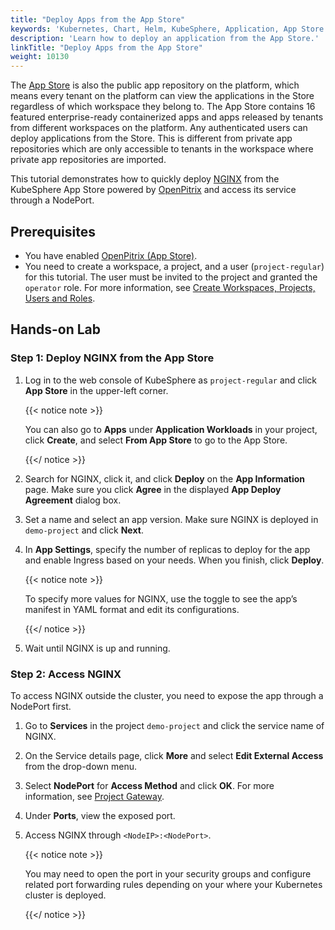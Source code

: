 ```yaml
---
title: "Deploy Apps from the App Store"
keywords: 'Kubernetes, Chart, Helm, KubeSphere, Application, App Store'
description: 'Learn how to deploy an application from the App Store.'
linkTitle: "Deploy Apps from the App Store"
weight: 10130
---
```


The [App Store](../../../application-store/) is also the public app repository on the platform, which means every tenant on the platform can view the applications in the Store regardless of which workspace they belong to. The App Store contains 16 featured enterprise-ready containerized apps and apps released by tenants from different workspaces on the platform. Any authenticated users can deploy applications from the Store. This is different from private app repositories which are only accessible to tenants in the workspace where private app repositories are imported.

This tutorial demonstrates how to quickly deploy [NGINX](https://www.nginx.com/) from the KubeSphere App Store powered by [OpenPitrix](https://github.com/openpitrix/openpitrix) and access its service through a NodePort.

## Prerequisites

- You have enabled [OpenPitrix (App Store)](../../../pluggable-components/app-store/).
- You need to create a workspace, a project, and a user (`project-regular`) for this tutorial. The user must be invited to the project and granted the `operator` role. For more information, see [Create Workspaces, Projects, Users and Roles](../../../quick-start/create-workspace-and-project/).

## Hands-on Lab

### Step 1: Deploy NGINX from the App Store

1. Log in to the web console of KubeSphere as `project-regular` and click **App Store** in the upper-left corner.

   {{< notice note >}}

   You can also go to **Apps** under **Application Workloads** in your project, click **Create**, and select **From App Store** to go to the App Store.

   {{</ notice >}} 

2. Search for NGINX, click it, and click **Deploy** on the **App Information** page. Make sure you click **Agree** in the displayed **App Deploy Agreement** dialog box.

3. Set a name and select an app version. Make sure NGINX is deployed in `demo-project` and click **Next**.

4. In **App Settings**, specify the number of replicas to deploy for the app and enable Ingress based on your needs. When you finish, click **Deploy**.

   {{< notice note >}}

   To specify more values for NGINX, use the toggle to see the app’s manifest in YAML format and edit its configurations. 

   {{</ notice >}}

5. Wait until NGINX is up and running.

### Step 2: Access NGINX

To access NGINX outside the cluster, you need to expose the app through a NodePort first.

1. Go to **Services** in the project `demo-project` and click the service name of NGINX.

2. On the Service details page, click **More** and select **Edit External Access** from the drop-down menu.

3. Select **NodePort** for **Access Method** and click **OK**. For more information, see [Project Gateway](../../../project-administration/project-gateway/).

4. Under **Ports**, view the exposed port.

5. Access NGINX through `<NodeIP>:<NodePort>`.

   {{< notice note >}}

   You may need to open the port in your security groups and configure related port forwarding rules depending on your where your Kubernetes cluster is deployed.

   {{</ notice >}} 